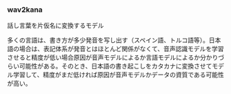 ### wav2kana

話し言葉を片仮名に変換するモデル


多くの言語は、書き方が多少発音を写し出す（スペイン語、トルコ語等）。日本語の場合は、表記体系が発音とはほとんど関係がなくて、音声認識モデルを学習させると精度が低い場合原因が音声モデルによるか言語モデルによるか分かりづらい可能性がある。そのとき、日本語の書き起こしをカタカナに変換させてモデル学習して、精度がまだ低ければ原因が音声モデルかデータの資質である可能性が高い。